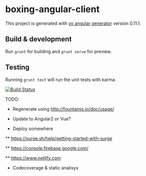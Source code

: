 # boxing-angular-client

This project is generated with [yo angular generator](https://github.com/yeoman/generator-angular)
version 0.11.1.

## Build & development

Run `grunt` for building and `grunt serve` for preview.

## Testing

Running `grunt test` will run the unit tests with karma.

[![Build Status](https://travis-ci.org/razbomi/boxing-angular-client.svg?branch=master)](https://travis-ci.org/razbomi/boxing-angular-client)

TODO:

* Regenerate using http://fountainjs.io/doc/usage/

* Update to Angular2 or Vue?

* Deploy somewhere 

** https://surge.sh/help/getting-started-with-surge

** https://console.firebase.google.com/

** https://www.netlify.com

* Codecoverage & static analisys
